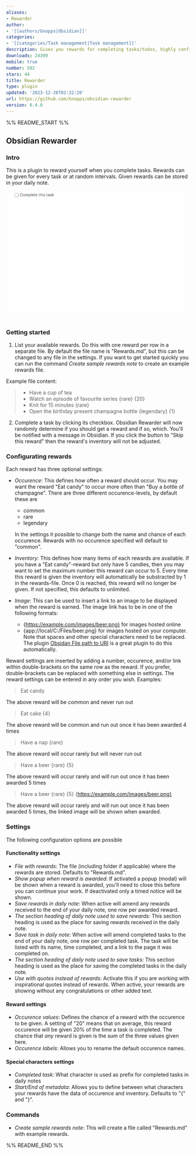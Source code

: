 ```yaml
---
aliases:
- Rewarder
author:
- '[[authors/Gnopps|Obsidian]]'
categories:
- '[[categories/Task management|Task management]]'
description: Gives you rewards for completing tasks/todos, highly configurable.
downloads: 24309
mobile: true
number: 502
stars: 44
title: Rewarder
type: plugin
updated: '2023-12-26T02:32:20'
url: https://github.com/Gnopps/obsidian-rewarder
version: 0.4.0
---
```


%% README_START %%

## Obsidian Rewarder

### Intro

This is a plugin to reward yourself when you complete tasks. Rewards can be given for every task or at random intervals. Given rewards can be stored in your daily note.

![Example of completing a task](https://raw.githubusercontent.com/Gnopps/obsidian-rewarder/master/Example.gif)

### Getting started

1. List your available rewards. Do this with one reward per row in a separate file. By default the file name is "Rewards.md", but this can be changed to any file in the settings. If you want to get started quickly you can run the command _Create sample rewards note_ to create an example rewards file.

Example file content:

> - Have a cup of tea
> - Watch an episode of favourite series {rare} {20}
> - Knit for 15 minutes {rare}
> - Open the birthday present champagne bottle {legendary} {1}

2. Complete a task by clicking its checkbox. Obsidian Rewarder will now randomly determine if you should get a reward and if so, which. You'll be notified with a message in Obsidian. If you click the button to "Skip this reward" then the reward's inventory will not be adjusted.

### Configurating rewards

Each reward has three optional settings:

- _Occurence_: This defines how often a reward should occur. You may want the reward "Eat candy" to occur more often than "Buy a bottle of champagne". There are three different occurence-levels, by default these are

  - common
  - rare
  - legendary

  In the settings it possible to change both the name and chance of each occurence. Rewards with no occurence specified will default to "common".

- _Inventory_: This defines how many items of each rewards are available. If you have a "Eat candy"-reward but only have 5 candies, then you may want to set the maximum number this reward can occur to 5. Every time this reward is given the inventory will automatically be substracted by 1 in the rewards-file. Once 0 is reached, this reward will no longer be given. If not specified, this defaults to unlimited.

- _Image_: This can be used to insert a link to an image to be displayed when the reward is earned. The image link has to be in one of the following formats:

  - {https://example.com/images/beer.png} for images hosted online
  - {app://local/C:/Files/beer.png} for images hosted on your computer. Note that spaces and other special characters need to be replaced. The plugin [Obsidan File path to URI](https://github.com/MichalBures/obsidian-file-path-to-uri) is a great plugin to do this automatically.

Reward settings are inserted by adding a number, occurence, and/or link within double-brackets on the same row as the reward. If you prefer, double-brackets can be replaced with something else in settings. The reward settings can be entered in any order you wish. Examples:

> Eat candy

The above reward will be common and never run out

> Eat cake {4}

The above reward will be common and run out once it has been awarded 4 times

> Have a nap {rare}

The above reward will occur rarely but will never run out

> Have a beer {rare} {5}

The above reward will occur rarely and will run out once it has been awarded 5 times

> Have a beer {rare} {5} {https://example.com/images/beer.png}

The above reward will occur rarely and will run out once it has been awarded 5 times, the linked image will be shown when awarded.

### Settings

The following configuration options are possible

#### Functionality settings

- _File with rewards_: The file (including folder if applicable) where the rewards are stored. Defaults to "Rewards.md".
- _Show popup when reward is awarded_: If activated a popup (modal) will be shown when a reward is awarded, you'll need to close this before you can continue your work. If deactivated only a timed notice will be shown.
- _Save rewards in daily note_: When active will amend any rewards received to the end of your daily note, one row per awarded reward.
- _The section heading of daily note used to save rewards_: This section heading is used as the place for saving rewards received in the daily note.
- _Save task in daily note_: When active will amend completed tasks to the end of your daily note, one row per completed task. The task will be listed with its name, time completed, and a link to the page it was completed on.
- _The section heading of daily note used to save tasks_: This section heading is used as the place for saving the completed tasks in the daily note.
- _Use with quotes instead of rewards_: Activate this if you are working with inspirational quotes instead of rewards. When active, your rewards are showing without any congratulations or other added text.

#### Reward settings

- _Occurence values_: Defines the chance of a reward with the occurence to be given. A setting of "20" means that on average, this reward occurence will be given 20% of the time a task is completed. The chance that _any_ reward is given is the sum of the three values given here.
- _Occurence labels_: Allows you to rename the default occurence names.

#### Special characters settings

- _Completed task_: What character is used as prefix for completed tasks in daily notes
- _Start/End of metadata_: Allows you to define between what characters your rewards have the data of occurence and inventory. Defaults to "{" and "}".

### Commands

- _Create sample rewards note_: This will create a file called "Rewards.md" with example rewards.


%% README_END %%